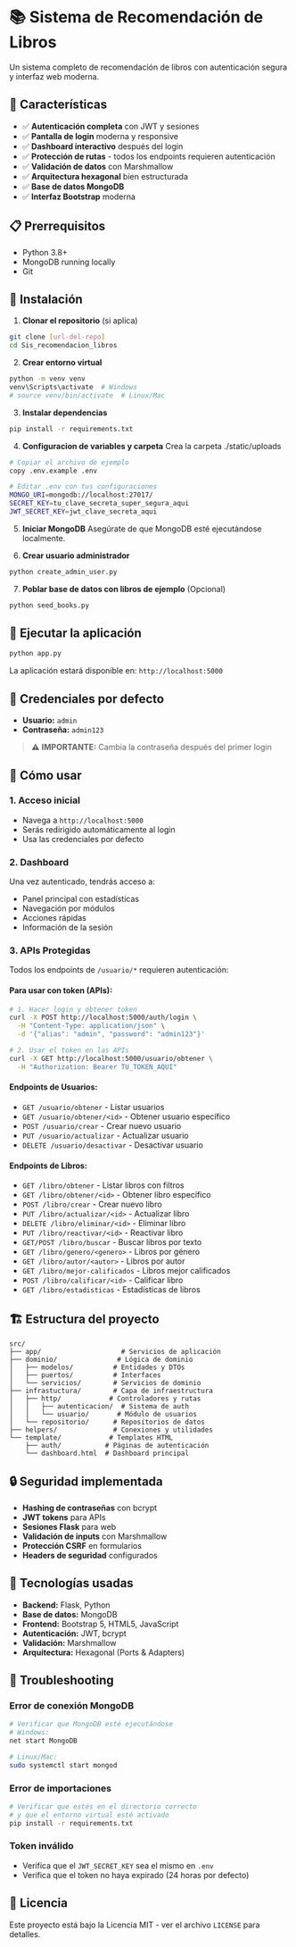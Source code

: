 # 📚 Sistema de Recomendación de Libros

Un sistema completo de recomendación de libros con autenticación segura y interfaz web moderna.

## 🚀 Características

- ✅ **Autenticación completa** con JWT y sesiones
- ✅ **Pantalla de login** moderna y responsive 
- ✅ **Dashboard interactivo** después del login
- ✅ **Protección de rutas** - todos los endpoints requieren autenticación
- ✅ **Validación de datos** con Marshmallow
- ✅ **Arquitectura hexagonal** bien estructurada
- ✅ **Base de datos MongoDB**
- ✅ **Interfaz Bootstrap** moderna

## 📋 Prerrequisitos

- Python 3.8+
- MongoDB running locally
- Git

## 🔧 Instalación

1. **Clonar el repositorio** (si aplica)
```bash
git clone [url-del-repo]
cd Sis_recomendacion_libros
```

2. **Crear entorno virtual**
```bash
python -m venv venv
venv\Scripts\activate  # Windows
# source venv/bin/activate  # Linux/Mac
```

3. **Instalar dependencias**
```bash
pip install -r requirements.txt
```

4. **Configuracion de variables y carpeta**
Crea  la carpeta ./static/uploads
```bash
# Copiar el archivo de ejemplo
copy .env.example .env

# Editar .env con tus configuraciones
MONGO_URI=mongodb://localhost:27017/
SECRET_KEY=tu_clave_secreta_super_segura_aqui
JWT_SECRET_KEY=jwt_clave_secreta_aqui
```

5. **Iniciar MongoDB**
Asegúrate de que MongoDB esté ejecutándose localmente.

6. **Crear usuario administrador**
```bash
python create_admin_user.py
```

7. **Poblar base de datos con libros de ejemplo** (Opcional)
```bash
python seed_books.py
```

## 🚀 Ejecutar la aplicación

```bash
python app.py
```

La aplicación estará disponible en: `http://localhost:5000`

## 🔐 Credenciales por defecto

- **Usuario:** `admin`
- **Contraseña:** `admin123`

> ⚠️ **IMPORTANTE:** Cambia la contraseña después del primer login

## 📱 Cómo usar

### 1. **Acceso inicial**
- Navega a `http://localhost:5000`
- Serás redirigido automáticamente al login
- Usa las credenciales por defecto

### 2. **Dashboard**
Una vez autenticado, tendrás acceso a:
- Panel principal con estadísticas
- Navegación por módulos
- Acciones rápidas
- Información de la sesión

### 3. **APIs Protegidas**
Todos los endpoints de `/usuario/*` requieren autenticación:

#### Para usar con token (APIs):
```bash
# 1. Hacer login y obtener token
curl -X POST http://localhost:5000/auth/login \
  -H "Content-Type: application/json" \
  -d '{"alias": "admin", "password": "admin123"}'

# 2. Usar el token en las APIs
curl -X GET http://localhost:5000/usuario/obtener \
  -H "Authorization: Bearer TU_TOKEN_AQUI"
```

#### Endpoints de Usuarios:
- `GET /usuario/obtener` - Listar usuarios
- `GET /usuario/obtener/<id>` - Obtener usuario específico  
- `POST /usuario/crear` - Crear nuevo usuario
- `PUT /usuario/actualizar` - Actualizar usuario
- `DELETE /usuario/desactivar` - Desactivar usuario

#### Endpoints de Libros:
- `GET /libro/obtener` - Listar libros con filtros
- `GET /libro/obtener/<id>` - Obtener libro específico
- `POST /libro/crear` - Crear nuevo libro
- `PUT /libro/actualizar/<id>` - Actualizar libro
- `DELETE /libro/eliminar/<id>` - Eliminar libro
- `PUT /libro/reactivar/<id>` - Reactivar libro
- `GET/POST /libro/buscar` - Buscar libros por texto
- `GET /libro/genero/<genero>` - Libros por género
- `GET /libro/autor/<autor>` - Libros por autor
- `GET /libro/mejor-calificados` - Libros mejor calificados
- `POST /libro/calificar/<id>` - Calificar libro
- `GET /libro/estadisticas` - Estadísticas de libros

## 🏗️ Estructura del proyecto

```
src/
├── app/                    # Servicios de aplicación
├── dominio/               # Lógica de dominio
│   ├── modelos/          # Entidades y DTOs
│   ├── puertos/          # Interfaces
│   └── servicios/        # Servicios de dominio
├── infrastuctura/        # Capa de infraestructura
│   ├── http/            # Controladores y rutas
│   │   ├── autenticacion/  # Sistema de auth
│   │   └── usuario/       # Módulo de usuarios
│   └── repositorio/      # Repositorios de datos
├── helpers/              # Conexiones y utilidades
└── template/            # Templates HTML
    ├── auth/           # Páginas de autenticación
    └── dashboard.html  # Dashboard principal
```

## 🔒 Seguridad implementada

- **Hashing de contraseñas** con bcrypt
- **JWT tokens** para APIs
- **Sesiones Flask** para web
- **Validación de inputs** con Marshmallow
- **Protección CSRF** en formularios
- **Headers de seguridad** configurados

## 🎨 Tecnologías usadas

- **Backend:** Flask, Python
- **Base de datos:** MongoDB
- **Frontend:** Bootstrap 5, HTML5, JavaScript
- **Autenticación:** JWT, bcrypt
- **Validación:** Marshmallow
- **Arquitectura:** Hexagonal (Ports & Adapters)

## 🐛 Troubleshooting

### Error de conexión MongoDB
```bash
# Verificar que MongoDB esté ejecutándose
# Windows:
net start MongoDB

# Linux/Mac:  
sudo systemctl start mongod
```

### Error de importaciones
```bash
# Verificar que estés en el directorio correcto
# y que el entorno virtual esté activado
pip install -r requirements.txt
```

### Token inválido
- Verifica que el `JWT_SECRET_KEY` sea el mismo en `.env`
- Verifica que el token no haya expirado (24 horas por defecto)


## 📄 Licencia

Este proyecto está bajo la Licencia MIT - ver el archivo `LICENSE` para detalles.